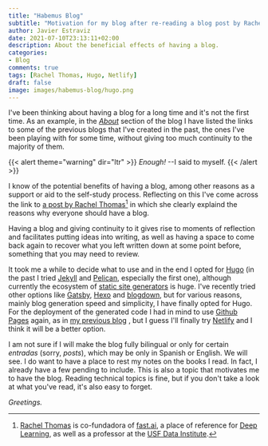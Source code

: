 ```yaml
---
title: "Habemus Blog"
subtitle: "Motivation for my blog after re-reading a blog post by Rachel Thomas"
author: Javier Estraviz
date: 2021-07-10T23:13:11+02:00
description: About the beneficial effects of having a blog.
categories:
- Blog
comments: true
tags: [Rachel Thomas, Hugo, Netlify]
draft: false
image: images/habemus-blog/hugo.png
---
```


I've been thinking about having a blog for a long time and it's not the first time. As an example, in the [_About_]((../../about)) section of the blog I have listed the links to some of the previous blogs that I've created in the past, the ones I've been playing with for some time, without giving too much continuity to the majority of them.


{{< alert theme="warning" dir="ltr" >}}
_Enough!_ --I said to myself.
{{< /alert >}}


I know of the potential benefits of having a blog, among other reasons as a support or aid to the self-study process. Reflecting on this I've come across the link to [a post by Rachel Thomas](https://medium.com/@racheltho/why-you-yes-you-should-blog-7d2544ac1045)[^1] in which she clearly explaind the reasons why everyone should have a blog.

Having a blog and giving continuity to it gives rise to moments of reflection and facilitates putting ideas into writing, as well as having a space to come back again to recover what you left written down at some point before, something that you may need to review.

It took me a while to decide what to use and in the end I opted for [Hugo](https://gohugo.io/) (in the past I tried [Jekyll](https://jekyllrb.com/) and [Pelican](https://blog.getpelican.com/), especially the first one), although currently the ecosystem of [static site generators](https://jamstack.org/generators/) is huge. I've recently tried other options like [Gatsby](https://www.gatsbyjs.com/blog/), [Hexo](https://hexo.io/) and [blogdown](https://bookdown.org/yihui/blogdown/), but for various reasons, mainly blog generation speed and simplicity, I have finally opted for Hugo. For the deployment of the generated code I had in mind to use [Github Pages](https://pages.github.com/) again, as in [my previous blog](https://estraviz.github.io/estraviz2017/) , but I guess I'll finally try [Netlify](https://www.netlify.com/) and I think it will be a better option.

I am not sure if I will make the blog fully bilingual or only for certain _entradas_ (sorry, _posts_), which may be only in Spanish or English. We will see. I do want to have a place to rest my notes on the books I read. In fact, I already have a few pending to include. This is also a topic that motivates me to have the blog. Reading technical topics is fine, but if you don't take a look at what you've read, it's also easy to forget.

_Greetings._


[^1]: [Rachel Thomas](https://rachel.fast.ai/) is co-fundadora of [fast.ai](https://www.fast.ai/), a place of reference for [Deep Learning](https://en.wikipedia.org/wiki/Deep_learning), as well as a professor at the [USF Data Institute](https://www.usfca.edu/data-institute).
